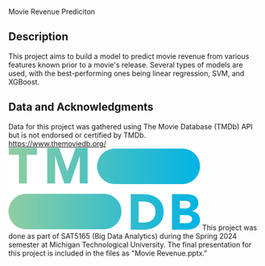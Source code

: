 Movie Revenue Prediciton

## Description
This project aims to build a model to predict movie revenue from various features known prior to a movie's release. Several types of models are used, with the best-performing ones being linear regression, SVM, and XGBoost.

## Data and Acknowledgments
Data for this project was gathered using The Movie Database (TMDb) API but is not endorsed or certified by TMDb.  
https://www.themoviedb.org/  
![TMDb Logo](./images/tmdb-logo.svg)
This project was done as part of SAT5165 (Big Data Analytics) during the Spring 2024 semester at Michigan Technological University. The final presentation for this project is included in the files as "Movie Revenue.pptx."

